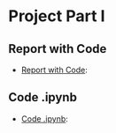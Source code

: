 

# Project Part I
## Report with Code
* [Report with Code](https://github.com/BU-IE-423/fall-23-AltayBasaran/Part1.pdf):
## Code .ipynb
* [Code .ipynb](https://github.com/BU-IE-423/fall-23-AltayBasaran/blob/Part1.html):
